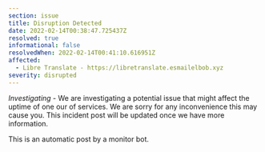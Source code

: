 ```yaml
---
section: issue
title: Disruption Detected
date: 2022-02-14T00:38:47.725437Z
resolved: true
informational: false
resolvedWhen: 2022-02-14T00:41:10.616951Z
affected:
  - Libre Translate - https://libretranslate.esmailelbob.xyz
severity: disrupted
---
```

*Investigating* - We are investigating a potential issue that might affect the uptime of one our of services. We are sorry for any inconvenience this may cause you. This incident post will be updated once we have more information.

This is an automatic post by a monitor bot.
        